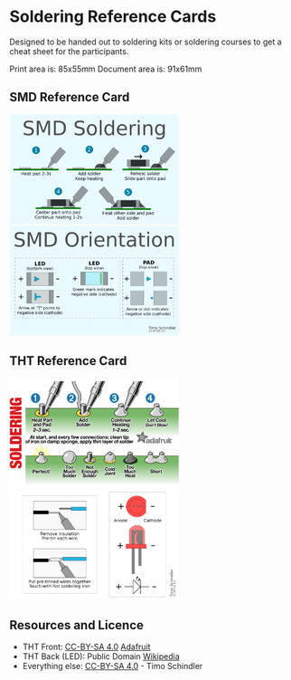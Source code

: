 # Soldering Reference Cards

Designed to be handed out to soldering kits or soldering courses to get a cheat sheet for the participants.

Print area is: 85x55mm
Document area is: 91x61mm

## SMD Reference Card
<img src="images/SMD_front.png" width=300px alt="SMD Card front"> <img src="images/SMD_back.png" width=300px alt="SMD Card back">

## THT Reference Card
<img src="images/THT_front.png" width=300px alt="THT Card front"> <img src="images/THT_back.png" width=300px alt="THT Card back">

## Resources and Licence

- THT Front: [CC-BY-SA 4.0](https://creativecommons.org/licenses/by-sa/4.0/) [Adafruit](https://github.com/adafruit/Reference-Cards)
- THT Back (LED): Public Domain [Wikipedia](https://de.wikipedia.org/wiki/Datei:%2B-_of_Led.svg)
- Everything else: [CC-BY-SA 4.0](https://creativecommons.org/licenses/by-sa/4.0/) - Timo Schindler

